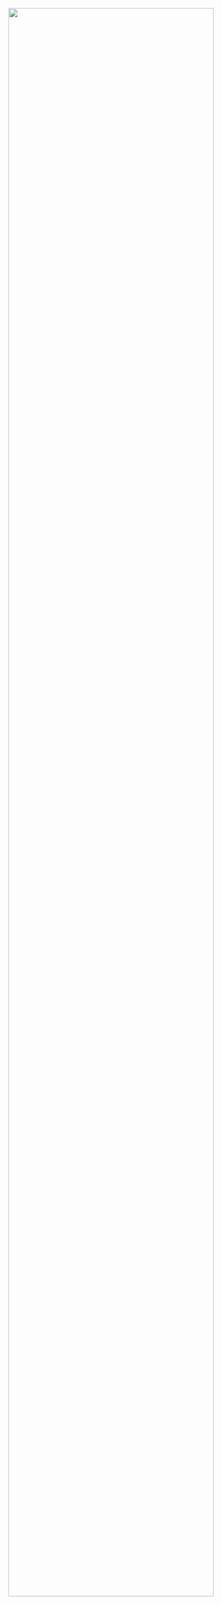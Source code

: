<img src="https://cloud.githubusercontent.com/assets/8466448/12143695/c92d6a5a-b4a8-11e5-8bb7-6b022a5d73a9.png" width="90%"></img> 
